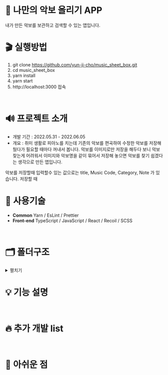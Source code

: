 # 🎼 나만의 악보 올리기 APP
내가 만든 악보를 보관하고 검색할 수 있는 앱입니다.
<br/>

# 🎬 실행방법 
1. git clone https://github.com/yun-ji-cho/music_sheet_box.git
2. cd music_sheet_box
3. yarn install
4. yarn start
5. http://localhost:3000 접속
<br/>

# 🔊 프로젝트 소개
- 개발 기간 : 2022.05.31 - 2022.06.05
- 개요 : 취미 생활로 피아노를 치는데 기존의 악보를 편곡하여 수정한 악보를 저장해 뒀다가 필요할 때마다 꺼내서 봅니다.
악보를 이미지로만 저장을 해두다 보니 악보 찾는게 어려워서 이미지와 악보명을 같이 묶어서 저장해 놓으면 악보를 찾기 쉽겠다는 생각으로 만든 앱입니다.  

악보를 저장할때 입력할수 있는 값으로는 title, Music Code, Category, Note 가 있습니다.
저장할 때 
<br/>

# 🔧 사용기술
* <b>Common</b> Yarn / EsLint / Prettier
* <b>Front-end</b> TypeScript / JavaScript / React / Recoil / SCSS 
<br/>

# 🗂️ 폴더구조
<details markdown="1">
<summary>펼치기</summary>

```
src
 ┣ assets
 ┃ ┣ images
 ┃ ┃ ┗ 1.jpg
 ┃ ┗ svgs
 ┃ ┃ ┣ chevron_left.svg
 ┃ ┃ ┣ close.svg
 ┃ ┃ ┣ download.svg
 ┃ ┃ ┣ file_image.svg
 ┃ ┃ ┣ gnb_list.svg
 ┃ ┃ ┣ gnb_search.svg
 ┃ ┃ ┣ gnb_upload.svg
 ┃ ┃ ┣ header_envelope.svg
 ┃ ┃ ┣ header_save-box.svg
 ┃ ┃ ┣ header_share.svg
 ┃ ┃ ┣ heart.svg
 ┃ ┃ ┣ index.js
 ┃ ┃ ┣ logo.svg
 ┃ ┃ ┗ plus.svg
 ┣ components
 ┃ ┣ Button
 ┃ ┃ ┣ button.module.scss
 ┃ ┃ ┗ Button.tsx
 ┃ ┣ GNB
 ┃ ┃ ┣ gnb.module.scss
 ┃ ┃ ┗ GNB.tsx
 ┃ ┣ Header
 ┃ ┃ ┣ header.module.scss
 ┃ ┃ ┗ Header.tsx
 ┃ ┣ Layout
 ┃ ┃ ┣ layout.module.scss
 ┃ ┃ ┗ Layout.tsx
 ┃ ┣ Modal
 ┃ ┃ ┣ ConfirmModal
 ┃ ┃ ┃ ┣ confirmModal.module.scss
 ┃ ┃ ┃ ┗ ConfirmModal.tsx
 ┃ ┃ ┣ ItemViewModal
 ┃ ┃ ┃ ┣ ItemViewModal.module.scss
 ┃ ┃ ┃ ┗ ItemViewModal.tsx
 ┃ ┃ ┗ Potal.tsx
 ┃ ┗ gnb.module.scss
 ┣ data
 ┃ ┗ data.ts
 ┣ hooks
 ┃ ┣ worker
 ┃ ┃ ┣ index.tsx
 ┃ ┃ ┣ useAxios.tsx
 ┃ ┃ ┗ useAxiosCore.tsx
 ┃ ┗ index.tsx
 ┣ pages
 ┃ ┣ Board
 ┃ ┃ ┣ Item
 ┃ ┃ ┃ ┣ item.module.scss
 ┃ ┃ ┃ ┗ Item.tsx
 ┃ ┃ ┣ board.module.scss
 ┃ ┃ ┗ Board.tsx
 ┃ ┣ Search
 ┃ ┃ ┣ search.module.scss
 ┃ ┃ ┗ Search.tsx
 ┃ ┗ Upload
 ┃ ┃ ┣ upload.module.scss
 ┃ ┃ ┗ Upload.tsx
 ┣ recoil
 ┃ ┗ music.atom.ts
 ┣ routes
 ┃ ┣ index.jsx
 ┃ ┗ Routes.module.scss
 ┣ service
 ┃ ┗ getMusicSheetApi.ts
 ┣ styles
 ┃ ┣ base
 ┃ ┃ ┣ _fonts.scss
 ┃ ┃ ┣ _more.scss
 ┃ ┃ ┗ _reset.scss
 ┃ ┣ constants
 ┃ ┃ ┣ _colors.scss
 ┃ ┃ ┣ _levels.scss
 ┃ ┃ ┗ _sizes.scss
 ┃ ┣ mixins
 ┃ ┃ ┣ _animation.scss
 ┃ ┃ ┣ _flexbox.scss
 ┃ ┃ ┣ _position.scss
 ┃ ┃ ┣ _responsive.scss
 ┃ ┃ ┣ _typography.scss
 ┃ ┃ ┗ _visual.scss
 ┃ ┣ index.js
 ┃ ┗ index.scss
 ┣ types
 ┃ ┗ index.ts
 ┣ utils
 ┃ ┗ axios.ts
 ┣ index.tsx
 ┣ logo.svg
 ┣ react-app-env.d.ts
 ┣ reportWebVitals.ts
 ┗ setupTests.ts
```
<br/>
</details>

# 💡 기능 설명
<br/>

# 🔥 추가 개발 list
<br/>

# 🥲 아쉬운 점


